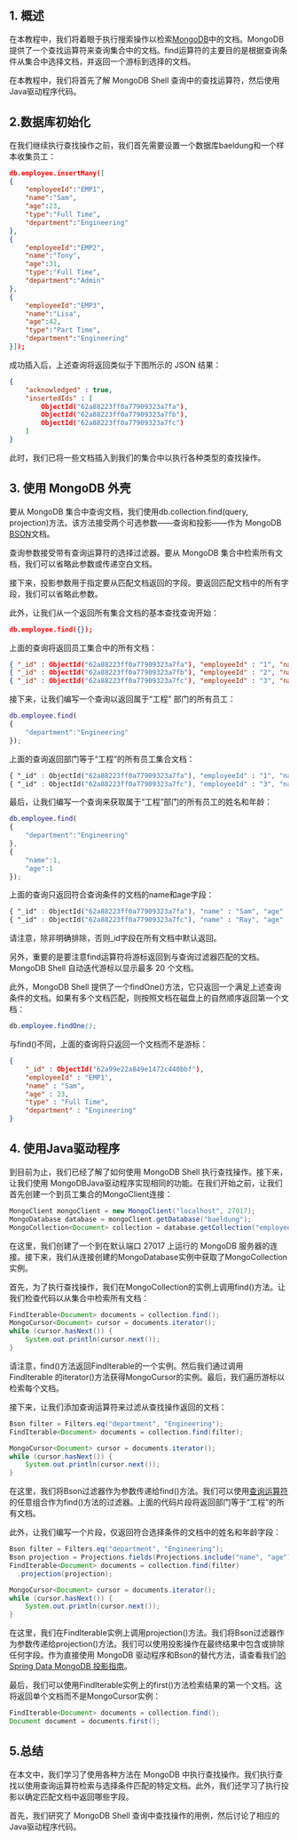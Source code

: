 ## 1. 概述

在本教程中，我们将着眼于执行搜索操作以检索[MongoDB](https://www.mongodb.com/)中的文档。MongoDB 提供了一个查找运算符来查询集合中的文档。find运算符的主要目的是根据查询条件从集合中选择文档，并返回一个游标到选择的文档。

在本教程中，我们将首先了解 MongoDB Shell 查询中的查找运算符，然后使用Java驱动程序代码。

## 2.数据库初始化

在我们继续执行查找操作之前，我们首先需要设置一个数据库baeldung和一个样本收集员工：

```json
db.employee.insertMany([
{
    "employeeId":"EMP1",
    "name":"Sam", 
    "age":23,
    "type":"Full Time",
    "department":"Engineering"
},
{ 
    "employeeId":"EMP2",
    "name":"Tony",
    "age":31,
    "type":"Full Time",
    "department":"Admin"
},
{
    "employeeId":"EMP3",
    "name":"Lisa",
    "age":42,
    "type":"Part Time",
    "department":"Engineering"
}]);
```

成功插入后，上述查询将返回类似于下图所示的 JSON 结果：

```json
{
    "acknowledged" : true,
    "insertedIds" : [
        ObjectId("62a88223ff0a77909323a7fa"),
        ObjectId("62a88223ff0a77909323a7fb"),
        ObjectId("62a88223ff0a77909323a7fc")
    ]
}
```

此时，我们已将一些文档插入到我们的集合中以执行各种类型的查找操作。

## 3. 使用 MongoDB 外壳

要从 MongoDB 集合中查询文档，我们使用db.collection.find(query, projection)方法。该方法接受两个可选参数——查询和投影——作为 MongoDB [BSON](https://www.baeldung.com/mongodb-bson)文档。

查询参数接受带有查询运算符的选择过滤器。要从 MongoDB 集合中检索所有文档，我们可以省略此参数或传递空白文档。

接下来，投影参数用于指定要从匹配文档返回的字段。要返回匹配文档中的所有字段，我们可以省略此参数。

此外，让我们从一个返回所有集合文档的基本查找查询开始：

```json
db.employee.find({});
```

上面的查询将返回员工集合中的所有文档：

```json
{ "_id" : ObjectId("62a88223ff0a77909323a7fa"), "employeeId" : "1", "name" : "Sam", "age" : 23, "type" : "Full Time", "department" : "Engineering" }
{ "_id" : ObjectId("62a88223ff0a77909323a7fb"), "employeeId" : "2", "name" : "Tony", "age" : 31, "type" : "Full Time", "department" : "Admin" }
{ "_id" : ObjectId("62a88223ff0a77909323a7fc"), "employeeId" : "3", "name" : "Ray", "age" : 42, "type" : "Part Time", "department" : "Engineering" }
```

接下来，让我们编写一个查询以返回属于“工程” 部门的所有员工：

```matlab
db.employee.find(
{
    "department":"Engineering"
});
```

上面的查询返回部门等于“工程”的所有员工集合文档：

```css
{ "_id" : ObjectId("62a88223ff0a77909323a7fa"), "employeeId" : "1", "name" : "Sam", "age" : 23, "type" : "Full Time", "department" : "Engineering" }
{ "_id" : ObjectId("62a88223ff0a77909323a7fc"), "employeeId" : "3", "name" : "Ray", "age" : 42, "type" : "Part Time", "department" : "Engineering" }
```

最后，让我们编写一个查询来获取属于“工程”部门的所有员工的姓名和年龄：

```matlab
db.employee.find(
{
    "department":"Engineering"
},
{
    "name":1,
    "age":1
});
```

上面的查询只返回符合查询条件的文档的name和age字段：

```css
{ "_id" : ObjectId("62a88223ff0a77909323a7fa"), "name" : "Sam", "age" : 23 }
{ "_id" : ObjectId("62a88223ff0a77909323a7fc"), "name" : "Ray", "age" : 42 }
```

请注意，除非明确排除，否则_id字段在所有文档中默认返回。

另外，重要的是要注意find运算符将游标返回到与查询过滤器匹配的文档。MongoDB Shell 自动迭代游标以显示最多 20 个文档。

此外，MongoDB Shell 提供了一个findOne()方法，它只返回一个满足上述查询条件的文档。如果有多个文档匹配，则按照文档在磁盘上的自然顺序返回第一个文档：

```scss
db.employee.findOne();
```

与find()不同，上面的查询将只返回一个文档而不是游标：

```json
{
    "_id" : ObjectId("62a99e22a849e1472c440bbf"),
    "employeeId" : "EMP1",
    "name" : "Sam",
    "age" : 23,
    "type" : "Full Time",
    "department" : "Engineering"
}
```

## 4. 使用Java驱动程序

到目前为止，我们已经了解了如何使用 MongoDB Shell 执行查找操作。接下来，让我们使用 MongoDBJava驱动程序实现相同的功能。在我们开始之前，让我们首先创建一个到员工集合的MongoClient连接：

```java
MongoClient mongoClient = new MongoClient("localhost", 27017);
MongoDatabase database = mongoClient.getDatabase("baeldung");
MongoCollection<Document> collection = database.getCollection("employee");
```

在这里，我们创建了一个到在默认端口 27017 上运行的 MongoDB 服务器的连接。接下来，我们从连接创建的MongoDatabase实例中获取了MongoCollection实例。

首先，为了执行查找操作，我们在MongoCollection的实例上调用find()方法。让我们检查代码以从集合中检索所有文档：

```java
FindIterable<Document> documents = collection.find();
MongoCursor<Document> cursor = documents.iterator();
while (cursor.hasNext()) {
    System.out.println(cursor.next());
}
```

请注意，find()方法返回FindIterable<Document>的一个实例。然后我们通过调用 FindIterable 的iterator()方法获得MongoCursor的实例。最后，我们遍历游标以检索每个文档。

接下来，让我们添加查询运算符来过滤从查找操作返回的文档：

```java
Bson filter = Filters.eq("department", "Engineering");
FindIterable<Document> documents = collection.find(filter);

MongoCursor<Document> cursor = documents.iterator();
while (cursor.hasNext()) {
    System.out.println(cursor.next());
}
```

在这里，我们将Bson过滤器作为参数传递给find()方法。我们可以使用[查询运算符](https://www.mongodb.com/docs/manual/reference/operator/query/)的任意组合作为find()方法的过滤器。上面的代码片段将返回部门等于“工程”的所有文档。

此外，让我们编写一个片段，仅返回符合选择条件的文档中的姓名和年龄字段：

```java
Bson filter = Filters.eq("department", "Engineering");
Bson projection = Projections.fields(Projections.include("name", "age"));
FindIterable<Document> documents = collection.find(filter)
  .projection(projection);

MongoCursor<Document> cursor = documents.iterator();
while (cursor.hasNext()) {
    System.out.println(cursor.next());
}
```

在这里，我们在FindIterable实例上调用projection()方法。我们将Bson过滤器作为参数传递给projection()方法。我们可以使用投影操作在最终结果中包含或排除任何字段。作为直接使用 MongoDB 驱动程序和Bson的替代方法，请查看我们[的 Spring Data MongoDB 投影指南](https://www.baeldung.com/mongodb-return-specific-fields)。

最后，我们可以使用FindIterable实例上的first()方法检索结果的第一个文档。这将返回单个文档而不是MongoCursor实例：

```java
FindIterable<Document> documents = collection.find();
Document document = documents.first();
```

## 5.总结

在本文中，我们学习了使用各种方法在 MongoDB 中执行查找操作。我们执行查找以使用查询运算符检索与选择条件匹配的特定文档。此外，我们还学习了执行投影以确定匹配文档中返回哪些字段。

首先，我们研究了 MongoDB Shell 查询中查找操作的用例，然后讨论了相应的Java驱动程序代码。
